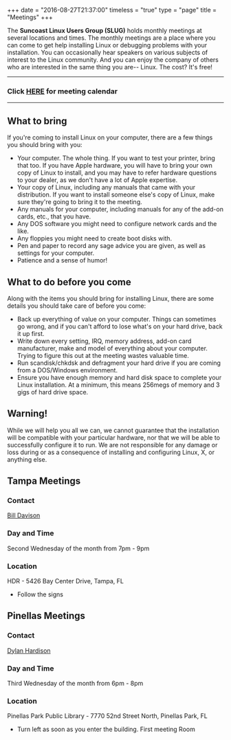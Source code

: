 +++
date     = "2016-08-27T21:37:00"
timeless = "true"
type     = "page"
title    = "Meetings"
+++

The **Suncoast Linux Users Group (SLUG)** holds monthly meetings at
several locations and times. The monthly meetings are a place where you
can come to get help installing Linux or debugging problems with your
installation. You can occasionally hear speakers on various subjects of
interest to the Linux community. And you can enjoy the company of others
who are interested in the same thing you are-- Linux. The cost? It's
free!

---

### Click [HERE][calendar] for meeting calendar

---


<a name="to-bring"></a>
## What to bring

If you're coming to install Linux on your computer, there are a few
things you should bring with you:

- Your computer. The whole thing. If you want to test your printer,
  bring that too. If you have Apple hardware, you will have to bring
  your own copy of Linux to install, and you may have to refer
  hardware questions to your dealer, as we don't have a lot of Apple
  expertise.
- Your copy of Linux, including any manuals that came with your
  distribution. If you want to install someone else's copy of Linux,
  make sure they're going to bring it to the meeting.
- Any manuals for your computer, including manuals for any of the
  add-on cards, etc., that you have.
- Any DOS software you might need to configure network cards and the
  like.
- Any floppies you might need to create boot disks with.
- Pen and paper to record any sage advice you are given, as well as
  settings for your computer.
- Patience and a sense of humor!


<a name="to-do"></a>
## What to do before you come

Along with the items you should bring for installing Linux, there are
some details you should take care of before you come:

- Back up everything of value on your computer. Things can sometimes
  go wrong, and if you can't afford to lose what's on your hard drive,
  back it up first.
- Write down every setting, IRQ, memory address, add-on card
  manufacturer, make and model of everything about your computer.
  Trying to figure this out at the meeting wastes valuable time.
- Run scandisk/chkdsk and defragment your hard drive if you are coming
  from a DOS/Windows environment.
- Ensure you have enough memory and hard disk space to complete your
  Linux installation. At a minimum, this means 256megs of memory and 3
  gigs of hard drive space.


<a name="warning"></a>
## Warning!

While we will help you all we can, we cannot guarantee that the
installation will be compatible with your particular hardware, nor that
we will be able to successfully configure it to run. We are not
responsible for any damage or loss during or as a consequence of
installing and configuring Linux, X, or anything else.


<a name="tampa"></a>
## Tampa Meetings

### Contact

[Bill Davison][mail-bill-davison]

### Day and Time

Second Wednesday of the month from 7pm - 9pm

### Location

HDR - 5426 Bay Center Drive, Tampa, FL

- Follow the signs


<a name="pinellas"></a>
## Pinellas Meetings

### Contact

[Dylan Hardison][mail-dylan-hardison]

### Day and Time

Third Wednesday of the month from 6pm - 8pm

### Location

Pinellas Park Public Library - 7770 52nd Street North, Pinellas Park, FL

- Turn left as soon as you enter the building. First meeting Room


[calendar]: http://www.meetup.com/Suncoast-LUG/events/calendar/
[mail-bill-davison]: mailto:skkonn@gmail.com
[mail-dylan-hardison]: mailto:dylan@hardison.net
